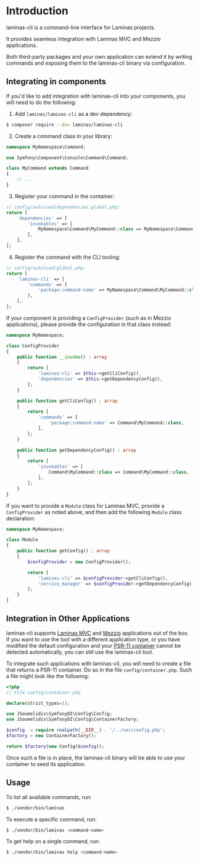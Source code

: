 # Introduction

laminas-cli is a command-line interface for Laminas projects.

It provides seamless integration with Laminas MVC and Mezzio applications.

Both third-party packages and your own application can extend it by writing
commands and exposing them to the laminas-cli binary via configuration.

## Integrating in components

If you'd like to add integration with laminas-cli into your components,
you will need to do the following:

1. Add `laminas/laminas-cli` as a dev dependency:

```bash
$ composer require --dev laminas/laminas-cli
```

2. Create a command class in your library:

```php
namespace MyNamespace\Command;

use Symfony\Component\Console\Command\Command;

class MyCommand extends Command
{
    // ...
}
```

3. Register your command in the container:

```php
// config/autoload/dependencies.global.php:
return [
    'dependencies' => [
        'invokables' => [
            MyNamespace\Command\MyCommand::class => MyNamespace\Command\MyCommand::class,
        ],
    ],
];
```

4. Register the command with the CLI tooling:

```php
// config/autoload/global.php:
return [
    'laminas-cli' => [
        'commands' => [
            'package:command-name' => MyNamespace\Command\MyCommand::class,
        ],
    ],
];
```

If your component is providing a `ConfigProvider` (such as in Mezzio
applications), please provide the configuration in that class instead:

```php
namespace MyNamespace;

class ConfigProvider
{
    public function __invoke() : array
    {
        return [
            'laminas-cli' => $this->getCliConfig(),
            'dependencies' => $this->getDependencyConfig(),
        ];
    }

    public function getCliConfig() : array
    {
        return [
            'commands' => [
                'package:command-name' => Command\MyCommand::class,
            ],
        ];
    }

    public function getDependencyConfig() : array
    {
        return [
            'invokables' => [
                Command\MyCommand::class => Command\MyCommand::class,
            ],
        ];
    }
}
```

If you want to provide a `Module` class for Laminas MVC, provide a
`ConfigProvider` as noted above, and then add the following `Module` class
declaration:

```php
namespace MyNamespace;

class Module
{
    public function getConfig() : array
    {
        $configProvider = new ConfigProvider();

        return [
            'laminas-cli' => $configProvider->getCliConfig(),
            'service_manager' => $configProvider->getDependencyConfig(),
        ];
    }
}
```

## Integration in Other Applications

laminas-cli supports [Laminas MVC](https://github.com/laminas/laminas-mvc-skeleton)
and [Mezzio](https://github.com/mezzio/mezzio-skeleton) applications out of the box.
If you want to use the tool with a different application type, or you have modified
the default configuration and your [PSR-11 container](https://www.php-fig.org/psr/psr-11)
cannot be detected automatically, you can still use the laminas-cli tool.

To integrate such applications with laminas-cli, you will need to create a file
that returns a PSR-11 container. Do so in the file `config/container.php`. Such
a file might look like the following:

```php
<?php
// File config/container.php

declare(strict_types=1);

use JSoumelidis\SymfonyDI\Config\Config;
use JSoumelidis\SymfonyDI\Config\ContainerFactory;

$config  = require realpath(__DIR__) . '/../var/config.php';
$factory = new ContainerFactory();

return $factory(new Config($config));
```

Once such a file is in place, the laminas-cli binary will be able to use your
container to seed its application.

## Usage

To list all available commands, run:

```bash
$ ./vendor/bin/laminas
```

To execute a specific command, run:

```bash
$ ./vendor/bin/laminas <command-name>
```

To get help on a single command, run:

```bash
$ ./vendor/bin/laminas help <command-name>
```
